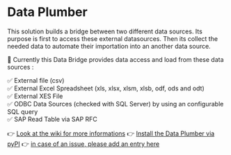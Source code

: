 # Data Plumber
This solution builds a bridge between two different data sources. Its purpose is first to access these external datasources. Then its collect the needed data to automate their importation into an another data source.

🚀 Currently this Data Bridge provides data access and load from these data sources :  

✅  External file (csv)  
✅  External Excel Spreadsheet (xls, xlsx, xlsm, xlsb, odf, ods and odt)  
✅  External XES File  
✅  ODBC Data Sources (checked with SQL Server) by using an configurable SQL query  
✅  SAP Read Table via SAP RFC  

👉 [Look at the wiki for more informations](...)
👉 [Install the Data Plumber via pyPI](...)
👉 [in case of an issue, please add an entry here](...)
